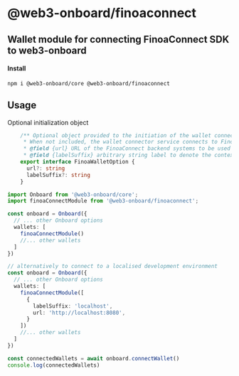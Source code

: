 # @web3-onboard/finoaconnect

## Wallet module for connecting FinoaConnect SDK to web3-onboard

#### Install

`npm i @web3-onboard/core @web3-onboard/finoaconnect`

## Usage

Optional initialization object
```typescript
	/** Optional object provided to the initiation of the wallet connector. 
	 * When not included, the wallet connector service connects to FinoaConnect production systems.
	 * @field {url} URL of the FinoaConnect backend systems to be used
	 * @field {labelSuffix} arbitrary string label to denote the context of the URL field  */
	export interface FinoaWalletOption {
	  url?: string
	  labelSuffix?: string
	}
```

```typescript
import Onboard from '@web3-onboard/core';
import finoaConnectModule from '@web3-onboard/finoaconnect';

const onboard = Onboard({
  // ... other Onboard options
  wallets: [
    finoaConnectModule()
    //... other wallets
  ]
})

// alternatively to connect to a localised development environment
const onboard = Onboard({
  // ... other Onboard options
  wallets: [
    finoaConnectModule([
      {
        labelSuffix: 'localhost',
        url: 'http://localhost:8080',
      }
    ])
    //... other wallets
  ]
})

const connectedWallets = await onboard.connectWallet()
console.log(connectedWallets)
```

